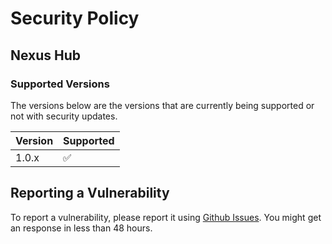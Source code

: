 # Security Policy

## Nexus Hub

### Supported Versions

The versions below are the versions that are currently being supported or not with security updates.

| Version | Supported          |
| ------- | ------------------ |
| 1.0.x   | :white_check_mark: |

## Reporting a Vulnerability

To report a vulnerability, please report it using [Github Issues](https://github.com/jacklebeignet/scripts/issues). You might get an response in less than 48 hours.
